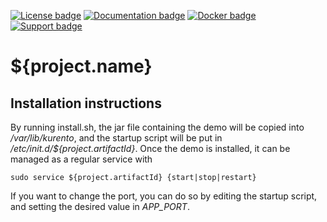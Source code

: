 [![License badge](https://img.shields.io/badge/license-Apache2-orange.svg)](http://www.apache.org/licenses/LICENSE-2.0)
[![Documentation badge](https://readthedocs.org/projects/fiware-orion/badge/?version=latest)](http://doc-kurento.readthedocs.org/en/latest/)
[![Docker badge](https://img.shields.io/docker/pulls/fiware/orion.svg)](https://hub.docker.com/r/fiware/stream-oriented-kurento/)
[![Support badge]( https://img.shields.io/badge/support-sof-yellowgreen.svg)](http://stackoverflow.com/questions/tagged/kurento)

${project.name}
======================

Installation instructions
-------------------------

By running install.sh, the jar file containing the demo will be copied into
_/var/lib/kurento_, and the startup script will be put in _/etc/init.d/${project.artifactId}_. Once the demo is installed, it can be managed as a regular service with

```
sudo service ${project.artifactId} {start|stop|restart}
```

If you want to change the port, you can do so by editing the startup script, and setting the desired value in _APP\_PORT_.
